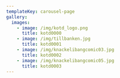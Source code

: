 ```yaml
---
templateKey: carousel-page
gallery:
  images:
    - image: /img/kotd_logo.png
      title: kotd0000
    - image: /img/tillbanken.jpg
      title: kotd0001
    - image: /img/knackelibangcomic03.jpg
      title: kotd0002
    - image: /img/knackelibangcomic05.jpg
      title: kotd0003
---
```


